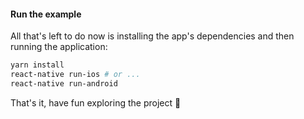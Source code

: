 #### Run the example

All that's left to do now is installing the app's dependencies and then running the application:

```sh
yarn install
react-native run-ios # or ...
react-native run-android
```

That's it, have fun exploring the project 🚀